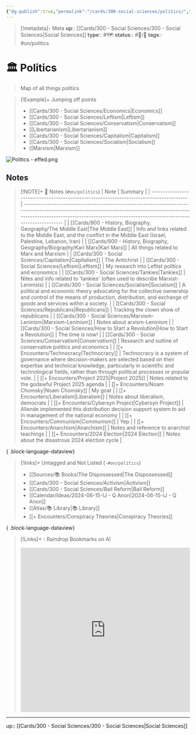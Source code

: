 ```yaml
---
{"dg-publish":true,"permalink":"/cards/300-social-sciences/politics/","title":"Politics"}
---
```


> [!metadata]- Meta
> **up**:: [[Cards/300 - Social Sciences/300 - Social Sciences\|Social Sciences]]
> **type**:: #🗺️ 
> **status**:: #📝/🌱 
> **tags**::  #on/politics 


# 🏛️ Politics

> Map of all things politics

> [!Example]+ Jumping off points
> - [[Cards/300 - Social Sciences/Economics\|Economics]]
> - [[Cards/300 - Social Sciences/Leftism\|Leftism]]
> - [[Cards/300 - Social Sciences/Conservatism\|Conservatism]]
> - [[Libertarianism\|Libertarianism]]
> - [[Cards/300 - Social Sciences/Capitalism\|Capitalism]]
> - [[Cards/300 - Social Sciences/Socialism\|Socialism]]
> - [[Marxism\|Marxism]]


![Politics - effed.png](/img/user/Extras/Attachments/Politics%20-%20effed.png)

## Notes
> [!NOTE]+ 📝 Notes (`#on/politics`)
>  | Note                                                                                    | Summary                                                                                                                                                                                                                                  |
> | --------------------------------------------------------------------------------------- | ---------------------------------------------------------------------------------------------------------------------------------------------------------------------------------------------------------------------------------------- |
> | [[Cards/900 - History, Biography, Geography/The Middle East\|The Middle East]]       | Info and links related to the Middle East, and the conflict in the Middle East (Israel, Palestine, Lebanon, Iran)                                                                                                                        |
> | [[Cards/900 - History, Biography, Geography/Biography/Karl Marx\|Karl Marx]]         | All things related to Marx and Marxism                                                                                                                                                                                                   |
> | [[Cards/300 - Social Sciences/Capitalism\|Capitalism]]                               | The Antichrist                                                                                                                                                                                                                           |
> | [[Cards/300 - Social Sciences/Leftism\|Leftism]]                                     | My research into Leftist politics and economics                                                                                                                                                                                          |
> | [[Cards/300 - Social Sciences/Tankies\|Tankies]]                                     | Nites and info related to 'tankies' (often used to describe Marxist-Leninists)                                                                                                                                                           |
> | [[Cards/300 - Social Sciences/Socialism\|Socialism]]                                 | A political and economic theory advocating for the collective ownership and control of the means of production, distribution, and exchange of goods and services within a society.                                                       |
> | [[Cards/300 - Social Sciences/Republicans\|Republicans]]                             | Tracking the clown show of republicans                                                                                                                                                                                                   |
> | [[Cards/300 - Social Sciences/Marxism-Leninism\|Marxism-Leninism]]                   | Notes about arxism-Leninism                                                                                                                                                                                                              |
> | [[Cards/300 - Social Sciences/How to Start a Revolution\|How to Start a Revolution]] | The time is now!                                                                                                                                                                                                                         |
> | [[Cards/300 - Social Sciences/Conservatism\|Conservatism]]                           | Research and outline of conservative politics and economics                                                                                                                                                                              |
> | [[+ Encounters/Technocracy\|Technocracy]]                                            | Technocracy is a system of governance where decision-makers are selected based on their expertise and technical knowledge, particularly in scientific and technological fields, rather than through political processes or popular vote. |
> | [[+ Encounters/Project 2025\|Project 2025]]                                          | Notes related to the godawful Project 2025 agenda                                                                                                                                                                                        |
> | [[+ Encounters/Noam Chomsky\|Noam Chomsky]]                                          | My goat                                                                                                                                                                                                                                  |
> | [[+ Encounters/Liberalism\|Liberalism]]                                              | Notes about liberalism, democrats                                                                                                                                                                                                        |
> | [[+ Encounters/Cybersyn Project\|Cybersyn Project]]                                  | Allende implemented this distribution decision support system to aid in management of the national economy                                                                                                                               |
> | [[+ Encounters/Communism\|Communism]]                                                | Yep                                                                                                                                                                                                                                      |
> | [[+ Encounters/Anarchism\|Anarchism]]                                                | Notes and reference to anarchist teachings                                                                                                                                                                                               |
> | [[+ Encounters/2024 Election\|2024 Election]]                                        | Notes about the disastrous 2024 election cycle                                                                                                                                                                                           |
> 
{ .block-language-dataview}

> [!links]+ Untagged and Not Listed (`-#on/politics`)
>  - [[Sources/📚 Books/The Dispossessed\|The Dispossessed]]
> - [[Cards/300 - Social Sciences/Activism\|Activism]]
> - [[Cards/300 - Social Sciences/Bail Reform\|Bail Reform]]
> - [[Calendar/Ideas/2024-06-15-IJ - Q Anon\|2024-06-15-IJ - Q Anon]]
> - [[Atlas/📚 Library\|📚 Library]]
> - [[+ Encounters/Conspiracy Theories\|Conspiracy Theories]]
> 
{ .block-language-dataview}

> [!Links]+ 💧 Raindrop Bookmarks on AI
> <iframe style="border: 0; width: 100%; height: 450px;" allowfullscreen frameborder="0" src="https://raindrop.io//politics-34324654"></iframe>

---
up:: [[Cards/300 - Social Sciences/300 - Social Sciences\|Social Sciences]]

